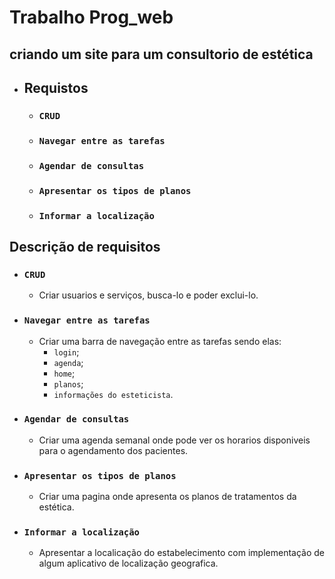 # Trabalho Prog_web
## criando um site para um consultorio de estética
- ## Requistos
    * ### **```CRUD```**
    * ### **```Navegar entre as tarefas```**
    * ### **```Agendar de consultas```**
    * ### **```Apresentar os tipos de planos```**
    * ### **```Informar a localização```**

## Descrição de requisitos
* ### **```CRUD```**
    * Criar usuarios e serviços, busca-lo e poder exclui-lo.
* ### **```Navegar entre as tarefas```**
    * Criar uma barra de navegação entre as tarefas sendo elas:
        * ```login```;
        * ```agenda```;
        * ```home```;
        * ```planos```;
        * ```informações do esteticista```.
* ### **```Agendar de consultas```**
    * Criar uma agenda semanal onde pode ver os horarios disponiveis para o agendamento dos pacientes.
* ### **```Apresentar os tipos de planos```**
    * Criar uma pagina onde apresenta os planos de tratamentos da estética.
* ### **```Informar a localização```**
    * Apresentar a localicação do estabelecimento com implementação de algum aplicativo de localização geografica.